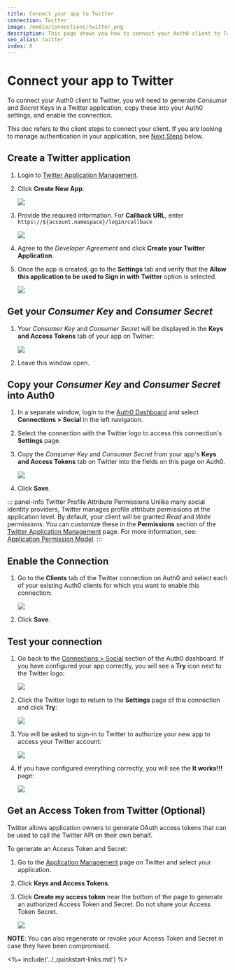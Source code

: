```yaml
---
title: Connect your app to Twitter
connection: Twitter
image: /media/connections/twitter.png
description: This page shows you how to connect your Auth0 client to Twitter. You will need to generate keys, copy these into your Auth0 settings, and enable the connection.
seo_alias: twitter
index: 8
---
```


# Connect your app to Twitter

To connect your Auth0 client to Twitter, you will need to generate *Consumer* and *Secret* Keys in a Twitter application, copy these into your Auth0 settings, and enable the connection.

This doc refers to the client steps to connect your client. If you are looking to manage authentication in your application, see [Next Steps](#next-steps) below.

## Create a Twitter application

1. Login to [Twitter Application Management](https://apps.twitter.com/).

2. Click **Create New App**:

    ![](/media/articles/connections/social/twitter/twitter-api-1.png)

3. Provide the required information. For **Callback URL**, enter `https://${account.namespace}/login/callback`

    ![](/media/articles/connections/social/twitter/twitter-api-2.png)

4. Agree to the *Developer Agreement* and click **Create your Twitter Application**.

5. Once the app is created, go to the **Settings** tab and verify that the **Allow this application to be used to Sign in with Twitter** option is selected.

    ![](/media/articles/connections/social/twitter/twitter-api-3.png)

## Get your *Consumer Key* and *Consumer Secret*

1. Your *Consumer Key* and *Consumer Secret* will be displayed in the **Keys and Access Tokens** tab of your app on Twitter:

    ![](/media/articles/connections/social/twitter/twitter-api-4.png)

2. Leave this window open.

## Copy your *Consumer Key* and *Consumer Secret* into Auth0

1. In a separate window, login to the [Auth0 Dashboard](${manage_url}) and select **Connections > Social** in the left navigation.

2. Select the connection with the Twitter logo to access this connection's **Settings** page.

3. Copy the *Consumer Key* and *Consumer Secret* from your app's **Keys and Access Tokens** tab on Twitter into the fields on this page on Auth0.

    ![](/media/articles/connections/social/twitter/twitter-api-5.png)

4. Click **Save**.

::: panel-info Twitter Profile Attribute Permissions
Unlike many social identity providers, Twitter manages profile attribute permissions at the application level. By default, your client will be granted *Read* and *Write* permissions. You can customize these in the **Permissions** section of the [Twitter Application Management](https://apps.twitter.com) page. For more information, see: [Application Permission Model](https://dev.twitter.com/oauth/overview/application-permission-model).
:::

## Enable the Connection

1. Go to the **Clients** tab of the Twitter connection on Auth0 and select each of your existing Auth0 clients for which you want to enable this connection:

    ![](/media/articles/connections/social/twitter/twitter-api-6.png)

2. Click **Save**.

## Test your connection

1. Go back to the [Connections > Social](${manage_url}/#/connections/social) section of the Auth0 dashboard. If you have configured your app correctly, you will see a **Try** icon next to the Twitter logo:

    ![](/media/articles/connections/social/twitter/twitter-api-7.png)

2. Click the Twitter logo to return to the **Settings** page of this connection and click **Try**:

    ![](/media/articles/connections/social/twitter/twitter-api-8.png)

3. You will be asked to sign-in to Twitter to authorize your new app to access your Twitter account:

    ![](/media/articles/connections/social/twitter/twitter-api-9.png)

4. If you have configured everything correctly, you will see the **It works!!!** page:

    ![](/media/articles/connections/social/twitter/twitter-api-10.png)

## Get an Access Token from Twitter (Optional)

Twitter allows application owners to generate OAuth access tokens that can be used to call the Twitter API on their own behalf. 

To generate an Access Token and Secret:  

1. Go to the [Application Management](https://apps.twitter.com) page on Twitter and select your application.

2. Click **Keys and Access Tokens**.

3. Click **Create my access token** near the bottom of the page to generate an authorized Access Token and Secret. Do not share your Access Token Secret.

    ![](/media/articles/connections/social/twitter/twitter-api-11.png)

**NOTE**: You can also regenerate or revoke your Access Token and Secret in case they have been compromised.

<%= include('../_quickstart-links.md') %>
